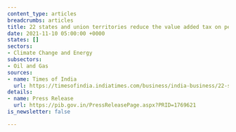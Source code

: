 ```yaml
---
content_type: articles
breadcrumbs: articles
title: 22 states and union territories reduce the value added tax on petrol and diesel
date: 2021-11-10 05:00:00 +0000
states: []
sectors:
- Climate Change and Energy
subsectors:
- Oil and Gas
sources:
- name: Times of India
  url: https://timesofindia.indiatimes.com/business/india-business/22-states/-uts-so-far-have-reduced-vat-on-petrol-diesel-centre/articleshow/87543527.cms
details:
- name: Press Release
  url: https://pib.gov.in/PressReleasePage.aspx?PRID=1769621
is_newsletter: false

---
```

